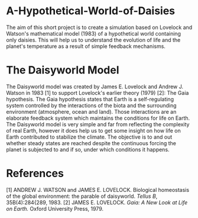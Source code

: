 # A-Hypothetical-World-of-Daisies
The aim of this short project is to create a simulation based on Lovelock and Watson's mathematical model (1983) of a hypothetical world containing only daisies. This will help us to understand the evolution of life and the planet's temperature as a result of simple feedback mechanisms.

# The Daisyworld Model
The Daisyworld model was created by James E. Lovelock and Andrew J. Watson in 1983 [1] to support Lovelock's earlier theory (1979) [2]: The Gaia hypothesis. The Gaia hypothesis states that Earth is a self-regulating system controlled by the interactions of the biota and the surrounding environment (atmosphere, ocean and land). Those interactions are an elaborate feedback system which maintains the conditions for life on Earth. The Daisyworld model is very simple and far from reflecting the complexity of real Earth, however it does help us to get some insight on how life on Earth contributed to stabilize
the climate. The objective is to and out whether steady states are reached despite the continuous forcing the planet is subjected to and if so, under which conditions it happens.

# References
[1] ANDREW J. WATSON and JAMES E. LOVELOCK. Biological homeostasis of the global environment: the parable of daisyworld. *Tellus B*, 35B(4):284{289, 1983.
[2] JAMES E. LOVELOCK. *Gaia: A New Look at Life on Earth.* Oxford University Press, 1979.

